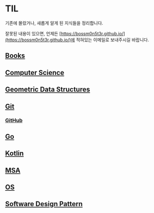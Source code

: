 # TIL

기존에 몰랐거나, 새롭게 알게 된 지식들을 정리합니다.

잘못된 내용이 있으면, 언제든 [https://bossm0n5t3r.github.io/](https://bossm0n5t3r.github.io/)에 적혀있는 이메일로 보내주시길 바랍니다.

## [Books](./Books/README.md)

## [Computer Science](./ComputerScience/README.md)

## [Geometric Data Structures](./GeometricDataStructures/README.md)

## [Git](./Git/README.md)

### [GitHub](./Git/GitHub/README.md)

## [Go](./Go/README.md)

## [Kotlin](./Kotlin/README.md)

## [MSA](./MSA/README.md)

## [OS](./OS/README.md)

## [Software Design Pattern](./SoftwareDesignPattern/README.md)
